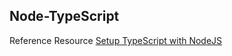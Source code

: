 ## Node-TypeScript

Reference Resource [Setup TypeScript with NodeJS](https://ultimatecourses.com/blog/setup-typescript-nodejs-express)
